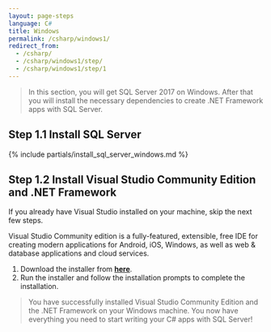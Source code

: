 ```yaml
---
layout: page-steps
language: C#
title: Windows
permalink: /csharp/windows1/
redirect_from:
  - /csharp/
  - /csharp/windows1/step/
  - /csharp/windows1/step/1
---
```


> In this section, you will get SQL Server 2017 on Windows. After that you will install the necessary dependencies to create .NET Framework apps with SQL Server. 

## Step 1.1 Install SQL Server
{% include partials/install_sql_server_windows.md %}

## Step 1.2 Install Visual Studio Community Edition and .NET Framework
If you already have Visual Studio installed on your machine, skip the next few steps.

Visual Studio Community edition is a fully-featured, extensible, free IDE for creating modern applications for Android, iOS, Windows, as well as web & database applications and cloud services.

1. Download the installer from **[here](https://www.visualstudio.com/thank-you-downloading-visual-studio/?sku=Community&rel=15)**. 
1. Run the installer and follow the installation prompts to complete the installation.

> You have successfully installed Visual Studio Community Edition and the .NET Framework on your Windows machine. You now have everything you need to start writing your C# apps with SQL Server!
